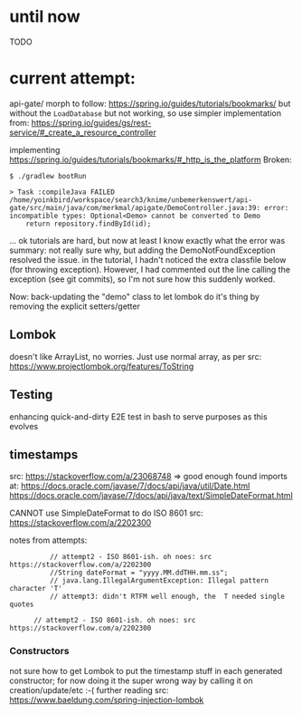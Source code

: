 # until now
TODO

# current attempt:
api-gate/
morph to follow: https://spring.io/guides/tutorials/bookmarks/
but without the `LoadDatabase`
but not working, so use simpler implementation from: https://spring.io/guides/gs/rest-service/#_create_a_resource_controller

implementing https://spring.io/guides/tutorials/bookmarks/#_http_is_the_platform
Broken:
```
$ ./gradlew bootRun

> Task :compileJava FAILED
/home/yoinkbird/workspace/search3/knime/unbemerkenswert/api-gate/src/main/java/com/merkmal/apigate/DemoController.java:39: error: incompatible types: Optional<Demo> cannot be converted to Demo
    return repository.findById(id);
```

... ok tutorials are hard, but now at least I know exactly what the error was
summary: not really sure why, but adding the DemoNotFoundException resolved the issue. in the tutorial, I hadn't noticed the extra classfile below (for throwing exception).
However, I had commented out the line calling the exception (see git commits), so I'm not sure how this suddenly worked. 

Now:
back-updating the "demo" class to let lombok do it's thing by removing the explicit setters/getter


## Lombok
doesn't like ArrayList, no worries.
Just use normal array, as per src: https://www.projectlombok.org/features/ToString

## Testing
enhancing quick-and-dirty E2E test in bash to serve purposes as this evolves


## timestamps
src: https://stackoverflow.com/a/23068748
=> good enough
found imports at:
https://docs.oracle.com/javase/7/docs/api/java/util/Date.html
https://docs.oracle.com/javase/7/docs/api/java/text/SimpleDateFormat.html

CANNOT use SimpleDateFormat to do ISO 8601 src: https://stackoverflow.com/a/2202300

notes from attempts:
```
          // attempt2 - ISO 8601-ish. oh noes: src https://stackoverflow.com/a/2202300
          //String dateFormat = "yyyy.MM.ddTHH.mm.ss";
          // java.lang.IllegalArgumentException: Illegal pattern character 'T'
          // attempt3: didn't RTFM well enough, the  T needed single quotes
```
          // attempt2 - ISO 8601-ish. oh noes: src https://stackoverflow.com/a/2202300

### Constructors
not sure how to get Lombok to put the timestamp stuff in each generated constructor; for now doing it the super wrong way by calling it on creation/update/etc :-(
further reading src: https://www.baeldung.com/spring-injection-lombok
